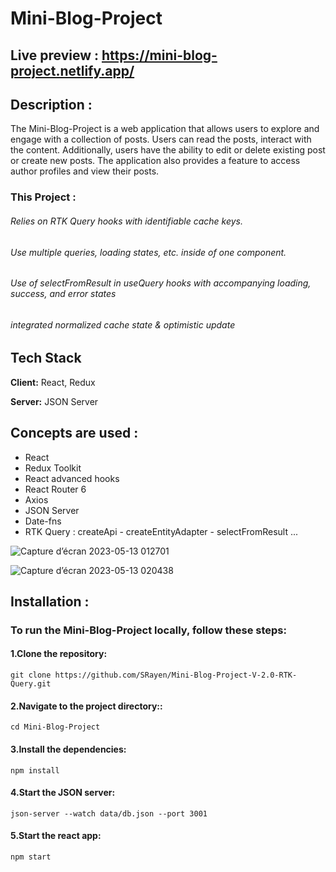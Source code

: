 # Mini-Blog-Project

## Live preview : https://mini-blog-project.netlify.app/

## Description :
  The Mini-Blog-Project is a web application that allows users to explore and engage with a collection of posts.
Users can read the posts, interact with the content. Additionally, users have the ability to edit or delete existing post or create new posts.
The application also provides a feature to access author profiles and view their posts.
 ### This Project :
###### Relies on RTK Query hooks with identifiable cache keys.
###### Use multiple queries, loading states, etc. inside of one component.
###### Use of selectFromResult in useQuery hooks with accompanying loading, success, and error states
###### integrated normalized cache state & optimistic update

## Tech Stack

**Client:** React, Redux

**Server:** JSON Server

## Concepts are used :
  * React
  * Redux Toolkit
  * React advanced hooks
  * React Router 6
  * Axios 
  * JSON Server
  * Date-fns
  * RTK Query : createApi - createEntityAdapter - selectFromResult ...
  
![Capture d’écran 2023-05-13 012701](https://github.com/SRayen/Mini-Blog-Project-V-2.0/assets/13922445/d0ddd936-7102-46a1-87a8-0043728dd9d1)


![Capture d’écran 2023-05-13 020438](https://github.com/SRayen/Mini-Blog-Project-V-2.0/assets/13922445/aed758b0-efc4-48c4-bf53-0e95f56b7fb8)

## Installation :
### To run the Mini-Blog-Project locally, follow these steps:

  #### 1.Clone the repository:

```
git clone https://github.com/SRayen/Mini-Blog-Project-V-2.0-RTK-Query.git
```
  #### 2.Navigate to the project directory::
```
cd Mini-Blog-Project
```
  #### 3.Install the dependencies:

```
npm install
```
  #### 4.Start the JSON server:

```
json-server --watch data/db.json --port 3001
```

#### 5.Start the react app:

```
npm start
```


